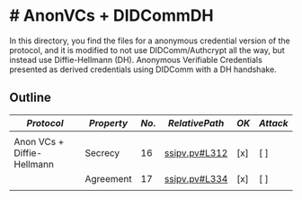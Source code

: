 # # AnonVCs + DIDCommDH

In this directory, you find the files for a anonymous credential version of the protocol, and it is modified to not use DIDComm/Authcrypt all the way, but instead use Diffie-Hellmann (DH). Anonymous Verifiable Credentials presented as derived credentials using DIDComm with a DH handshake.

## Outline

$Protocol$ | $Property$ | $No.$ | $Relative Path$ | $OK$ | $Attack$ 
---|---|---|---|---|---
|||||
Anon VCs + Diffie-Hellmann | Secrecy | 16 | [ssipv.pv#L312](ssipv.pv#L312) |  [x]  | [ ]
 | | Agreement | 17 | [ssipv.pv#L334](ssipv.pv#L334) |  [x]  | [ ]
|||||
